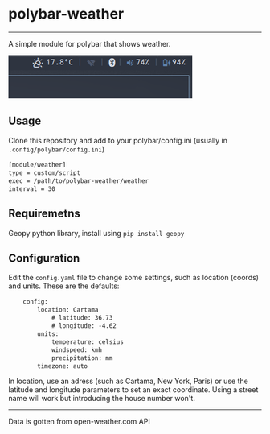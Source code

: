 # polybar-weather

---

A simple module for polybar that shows weather.

![alt text](https://github.com/AntonioManceraGamez/polybar-weather/blob/development/screenshots/example.png)

## Usage
Clone this repository and add to your polybar/config.ini (usually in ``.config/polybar/config.ini``)

    [module/weather]
    type = custom/script
    exec = /path/to/polybar-weather/weather
    interval = 30

## Requiremetns
Geopy python library, install using ``pip install geopy``

## Configuration
Edit the ``config.yaml`` file to change some settings, such as location (coords) and units. These are the defaults:

		config:
			location: Cartama
				# latitude: 36.73
				# longitude: -4.62
			units:
				temperature: celsius
				windspeed: kmh
				precipitation: mm
			timezone: auto

In location, use an adress (such as Cartama, New York, Paris) or use the latitude and longitude parameters to set an exact coordinate. Using a street name will work but introducing the house number won't.

---

Data is gotten from open-weather.com API

